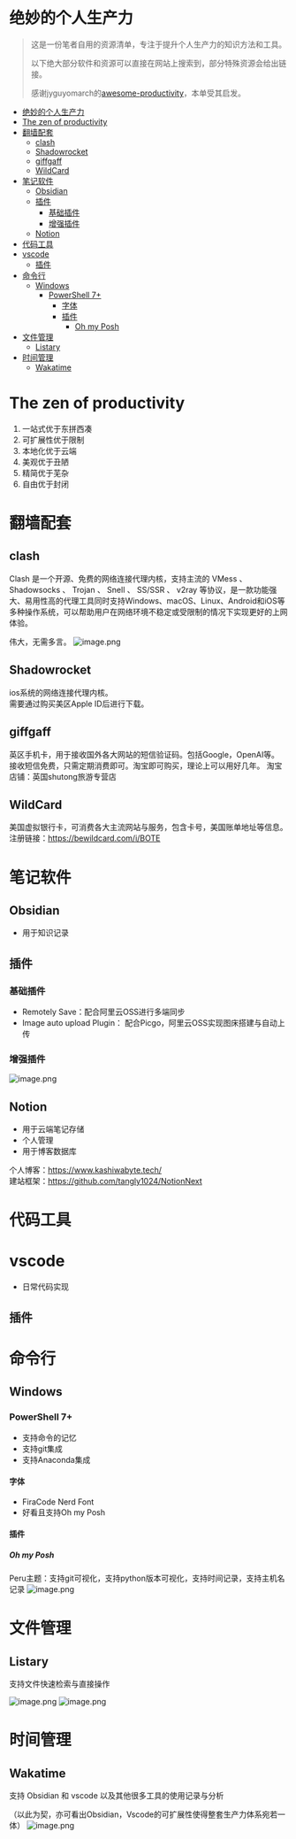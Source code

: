 # 绝妙的个人生产力

> 这是一份笔者自用的资源清单，专注于提升个人生产力的知识方法和工具。
>
>以下绝大部分软件和资源可以直接在网站上搜索到，部分特殊资源会给出链接。
>
> 感谢jyguyomarch的[awesome-productivity](https://github.com/jyguyomarch/awesome-productivity)，本单受其启发。

- [绝妙的个人生产力](#绝妙的个人生产力)
- [The zen of productivity](#the-zen-of-productivity)
- [翻墙配套](#翻墙配套)
  - [clash](#clash)
  - [Shadowrocket](#shadowrocket)
  - [giffgaff](#giffgaff)
  - [WildCard](#wildcard)
- [笔记软件](#笔记软件)
  - [Obsidian](#obsidian)
  - [插件](#插件)
    - [基础插件](#基础插件)
    - [增强插件](#增强插件)
  - [Notion](#notion)
- [代码工具](#代码工具)
- [vscode](#vscode)
  - [插件](#插件-1)
- [命令行](#命令行)
  - [Windows](#windows)
    - [PowerShell 7+](#powershell-7)
      - [字体](#字体)
      - [插件](#插件-2)
        - [Oh my Posh](#oh-my-posh)
- [文件管理](#文件管理)
  - [Listary](#listary)
- [时间管理](#时间管理)
  - [Wakatime](#wakatime)

# The zen of productivity
1. 一站式优于东拼西凑
2. 可扩展性优于限制
3. 本地化优于云端
4. 美观优于丑陋
5. 精简优于芜杂
6. 自由优于封闭

# 翻墙配套

## clash
Clash 是一个开源、免费的网络连接代理内核，支持主流的 VMess 、 Shadowsocks 、 Trojan 、 Snell 、 SS/SSR 、 v2ray 等协议，是一款功能强大、易用性高的代理工具同时支持Windows、macOS、Linux、Android和iOS等多种操作系统，可以帮助用户在网络环境不稳定或受限制的情况下实现更好的上网体验。

伟大，无需多言。
![image.png](https://kashiwa-pic.oss-cn-beijing.aliyuncs.com/20240309202438.png)



## Shadowrocket
ios系统的网络连接代理内核。  
需要通过购买美区Apple ID后进行下载。





## giffgaff
英区手机卡，用于接收国外各大网站的短信验证码。包括Google，OpenAI等。  
接收短信免费，只需定期消费即可。淘宝即可购买，理论上可以用好几年。
淘宝店铺：英国shutong旅游专营店


## WildCard
美国虚拟银行卡，可消费各大主流网站与服务，包含卡号，美国账单地址等信息。   
注册链接：https://bewildcard.com/i/BOTE


# 笔记软件

## Obsidian
* 用于知识记录


## 插件

### 基础插件
* Remotely Save：配合阿里云OSS进行多端同步
* Image auto upload Plugin： 配合Picgo，阿里云OSS实现图床搭建与自动上传


### 增强插件

![image.png](https://kashiwa-pic.oss-cn-beijing.aliyuncs.com/20240308214649.png)








## Notion
* 用于云端笔记存储
* 个人管理
* 用于博客数据库    

个人博客：https://www.kashiwabyte.tech/      
建站框架：https://github.com/tangly1024/NotionNext    





# 代码工具
# vscode
* 日常代码实现



## 插件




# 命令行

## Windows

### PowerShell 7+
* 支持命令的记忆
* 支持git集成
* 支持Anaconda集成

####  字体
* FiraCode Nerd Font    
* 好看且支持Oh my Posh


#### 插件
##### Oh my Posh
Peru主题：支持git可视化，支持python版本可视化，支持时间记录，支持主机名记录
![image.png](https://kashiwa-pic.oss-cn-beijing.aliyuncs.com/20240308215336.png)





# 文件管理
## Listary
支持文件快速检索与直接操作

![image.png](https://kashiwa-pic.oss-cn-beijing.aliyuncs.com/20240308215733.png)
![image.png](https://kashiwa-pic.oss-cn-beijing.aliyuncs.com/20240308215803.png)


# 时间管理
## Wakatime
支持 Obsidian 和 vscode 以及其他很多工具的使用记录与分析  

（以此为契，亦可看出Obsidian，Vscode的可扩展性使得整套生产力体系宛若一体）
![image.png](https://kashiwa-pic.oss-cn-beijing.aliyuncs.com/20240308220303.png)

